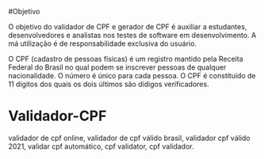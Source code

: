#Objetivo

O objetivo do validador de CPF e gerador de CPF é auxiliar a estudantes, desenvolvedores e analistas nos testes de software em desenvolvimento. A má utilização é de responsabilidade exclusiva do usuário.

O CPF (cadastro de pessoas físicas) é um registro mantido pela Receita Federal do Brasil no qual podem se inscrever pessoas de qualquer nacionalidade. O número é único para cada pessoa. O CPF é constituído de 11 dígitos dos quais os dois últimos são dídigos verificadores.



# Validador-CPF
validador de cpf online, validador de cpf válido brasil, validador cpf válido 2021, validar cpf automático, cpf validator, cpf validador.
